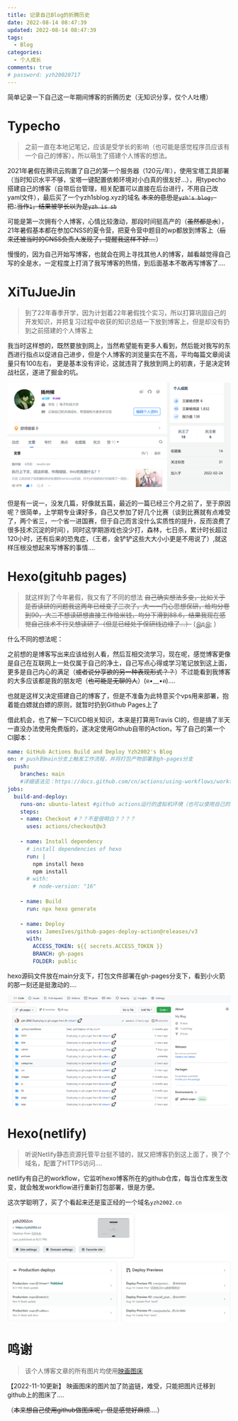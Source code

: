 ```yaml
---
title: 记录自己Blog的折腾历史
date: 2022-08-14 08:47:39
updated: 2022-08-14 08:47:39
tags:
  - Blog
categories:
  - 个人成长
comments: true
# password: yzh20020717
---
```


简单记录一下自己这一年期间博客的折腾历史（无知识分享，仅个人吐槽）

<!--more-->

# Typecho

> 之前一直在本地记笔记，应该是受学长的影响（也可能是感觉程序员应该有一个自己的博客），所以萌生了搭建个人博客的想法。

2021年暑假在腾讯云购置了自己的第一个服务器（120元/年），使用宝塔工具部署（当时知识水平不够，宝塔一键配置依赖环境对小白真的很友好...），用typecho搭建自己的博客（自带后台管理，相关配置可以直接在后台进行，不用自己改yaml文件），最后买了一个yzh1sblog.xyz的域名 ~~本来的意思是`yzh's blog`，把`'`当作`1`，结果被学长以为是`yzh is sb`~~

可能是第一次拥有个人博客，心情比较激动，那段时间挺高产的（~~虽然都是水~~），21年暑假基本都在参加CNSS的夏令营，把夏令营中题目的wp都放到博客上（~~后来还被当时的CNSS负责人发现了，提醒我这样不好....~~）

慢慢的，因为自己开始写博客，也就会在网上寻找其他人的博客，越看越觉得自己写的全是水，一定程度上打消了我写博客的热情，到后面基本不敢再写博客了....

# XiTuJueJin

> 到了22年春季开学，因为计划着22年暑假找个实习，所以打算巩固自己的开发知识，并把复习过程中收获的知识总结一下放到博客上，但是却没有扔到之前搭建的个人博客上

我当时这样想的，既然要放到网上，当然希望能有更多人看到，然后能对我写的东西进行指点以促进自己进步，但是个人博客的浏览量实在不高，平均每篇文章阅读量只有100左右，
更是基本没有评论，这就违背了我放到网上的初衷，于是决定转战社区，遂进了掘金的坑。

![掘金主页](https://raw.githubusercontent.com/yzh-2002/img-hosting/main/blog/202211102248313.png)


但是有一说一，没发几篇，好像就五篇，最近的一篇已经三个月之前了，至于原因呢？很简单，上学期专业课好多，自己又参加了好几个比赛（谈到比赛就有点难受了，两个省三，一个省一进国赛，但于自己而言没什么实质性的提升，反而浪费了很多技术沉淀的时间），同时这学期游戏也没少打，森林，七日杀，累计时长超过120小时，还有后来的恐鬼症，（王者，金铲铲这些大大小小更是不用说了）,就这样压根没想起来写博客的事情....

# Hexo(gituhb pages)

> 就这样到了今年暑假，我又有了不同的想法 ~~自己确实想法多变，比如关于是否读研的问题我这两年已经变了三次了，大一一门心思想保研，给均分卷到90，大二不想读研想直接工作恰米钱，均分下滑到88.6，结果我现在感觉自己技术不行又想读研了（但是已经处于保研线边缘了...）~~ (இдஇ; )

什么不同的想法呢：

之前想的是博客写出来应该给别人看，然后互相交流学习，现在呢，感觉博客更像是自己在互联网上一处仅属于自己的净土，自己写点心得或学习笔记放到这上面，更多是自己内心的满足（~~或者说分享欲的另一种表现形式？？~~）不过能看到我博客的大多应该都是我的朋友吧（~~也可能是无聊的人~~）(ฅ•﹏•ฅ)....

也就是这样又决定搭建自己的博客了，但是不准备为此特意买个vps用来部署，抱着能白嫖就白嫖的原则，就暂时扔到Github Pages上了

借此机会，也了解一下CI/CD相关知识，本来是打算用Travis CI的，但是搞了半天一直没办法使用免费版的，遂决定使用Github自带的Action，写了自己的第一个CI脚本：

```yaml
name: GitHub Actions Build and Deploy Yzh2002's Blog
on: # push到main分支上触发工作流程，并将打包产物部署到gh-pages分支
  push: 
    branches: main 
    #详细语法见：https://docs.github.com/cn/actions/using-workflows/workflow-syntax-for-github-actions#onpushpull_requestpull_request_targetpathspaths-ignore
jobs:
  build-and-deploy:
    runs-on: ubuntu-latest #github actions运行的虚拟机环境（也可以使用自己的环境）
    steps:
    - name: Checkout #？？不是很明白？？？？
      uses: actions/checkout@v3

    - name: Install dependency 
      # install dependencies of hexo
      run: | 
        npm install hexo
        npm install
      # with:
        # node-version: "16"

    - name: Build
      run: npx hexo generate

    - name: Deploy
      uses: JamesIves/github-pages-deploy-action@releases/v3
      with:
        ACCESS_TOKEN: ${{ secrets.ACCESS_TOKEN }}
        BRANCH: gh-pages
        FOLDER: public

```

hexo源码文件放在main分支下，打包文件部署在gh-pages分支下，看到小火箭的那一刻还是挺激动的....

![gh-pages部署成功](https://raw.githubusercontent.com/yzh-2002/img-hosting/main/blog/202211102245664.png)

# Hexo(netlify)
> 听说Netlify静态资源托管平台挺不错的，就又把博客扔到这上面了，换了个域名，配置了HTTPS访问....

netlify有自己的workflow，它监听hexo博客所在的github仓库，每当仓库发生改变，就会触发workflow进行重新打包部署，很是方便。

这次学聪明了，买了个看起来还是蛮正经的一个域名`yzh2002.cn`


![netlify部署](https://raw.githubusercontent.com/yzh-2002/img-hosting/main/blog/202211102249255.png)

# 鸣谢
> 该个人博客文章的所有图片均使用[映画图床](imgs.top)

【2022-11-10更新】 映画图床的图片加了防盗链，难受，只能把图片迁移到github上的图床了....

（~~本来想自己使用github做图床呢，但是感觉好麻烦~~....）